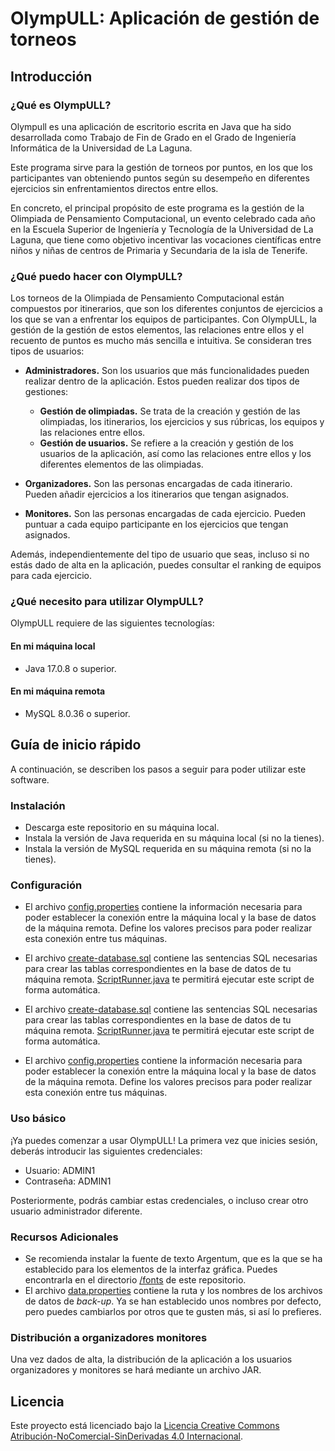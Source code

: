 # OlympULL: Aplicación de gestión de torneos

## Introducción

### ¿Qué es OlympULL?
Olympull es una aplicación de escritorio escrita en Java que ha sido desarrollada como Trabajo de Fin de Grado en el Grado de Ingeniería Informática de la Universidad de La Laguna.

Este programa sirve para la gestión de torneos por puntos, en los que los participantes van obteniendo puntos según su desempeño en diferentes ejercicios sin enfrentamientos directos entre ellos.

En concreto, el principal propósito de este programa es la gestión de la Olimpiada de Pensamiento Computacional, un evento celebrado cada año en la Escuela Superior de Ingeniería y Tecnología de la Universidad de La Laguna, que tiene como objetivo incentivar las vocaciones científicas entre niños y niñas de centros de Primaria y Secundaria de la isla de Tenerife.

### ¿Qué puedo hacer con OlympULL?
Los torneos de la Olimpiada de Pensamiento Computacional están compuestos por itinerarios, que son los diferentes conjuntos de ejercicios a los que se van a enfrentar los equipos de participantes.
Con OlympULL, la gestión de la gestión de estos elementos, las relaciones entre ellos y el recuento de puntos es mucho más sencilla e intuitiva.
Se consideran tres tipos de usuarios:
* **Administradores.** Son los usuarios que más funcionalidades pueden realizar dentro de la aplicación. Estos pueden realizar dos tipos de gestiones:
  - **Gestión de olimpiadas.** Se trata de la creación y gestión de las olimpiadas, los itinerarios, los ejercicios y sus rúbricas, los equipos y las relaciones entre ellos.
  - **Gestión de usuarios.** Se refiere a la creación y gestión de los usuarios de la aplicación, así como las relaciones entre ellos y los diferentes elementos de las olimpiadas.

* **Organizadores.** Son las personas encargadas de cada itinerario. Pueden añadir ejercicios a los itinerarios que tengan asignados.
 
* **Monitores.** Son las personas encargadas de cada ejercicio. Pueden puntuar a cada equipo participante en los ejercicios que tengan asignados.

Además, independientemente del tipo de usuario que seas, incluso si no estás dado de alta en la aplicación, puedes consultar el ranking de equipos para cada ejercicio.

### ¿Qué necesito para utilizar OlympULL?
OlympULL requiere de las siguientes tecnologías:
#### En mi máquina local
* Java 17.0.8 o superior.

#### En mi máquina remota
* MySQL 8.0.36 o superior.

## Guía de inicio rápido
A continuación, se describen los pasos a seguir para poder utilizar este software.

### **Instalación**
* Descarga este repositorio en su máquina local.
* Instala la versión de Java requerida en su máquina local (si no la tienes).
* Instala la versión de MySQL requerida en su máquina remota (si no la tienes).

### **Configuración**
* El archivo [config.properties](src/main/resources/config.properties) contiene la información necesaria para poder establecer la conexión entre la máquina local y la base de datos de la máquina remota. Define los valores precisos para poder realizar esta conexión entre tus máquinas.
* El archivo [create-database.sql](src/main/resources/create-database.sql) contiene las sentencias SQL necesarias para crear las tablas correspondientes en la base de datos de tu máquina remota. [ScriptRunner.java](/src/java/ScriptRunner.java) te permitirá ejecutar este script de forma automática. 

* El archivo [create-database.sql](create-database.sql) contiene las sentencias SQL necesarias para crear las tablas correspondientes en la base de datos de tu máquina remota. [ScriptRunner.java](/src/main/java/ScriptRunner.java) te permitirá ejecutar este script de forma automática. 
* El archivo [config.properties](config.properties) contiene la información necesaria para poder establecer la conexión entre la máquina local y la base de datos de la máquina remota. Define los valores precisos para poder realizar esta conexión entre tus máquinas.

### **Uso básico**
¡Ya puedes comenzar a usar OlympULL!
La primera vez que inicies sesión, deberás introducir las siguientes credenciales:
- Usuario: ADMIN1
- Contraseña: ADMIN1

Posteriormente, podrás cambiar estas credenciales, o incluso crear otro usuario administrador diferente.

### **Recursos Adicionales**
* Se recomienda instalar la fuente de texto Argentum, que es la que se ha establecido para los elementos de la interfaz gráfica. Puedes encontrarla en el directorio [/fonts](/fonts) de este repositorio.
* El archivo [data.properties](src/main/resources/data.properties) contiene la ruta y los nombres de los archivos de datos de *back-up*. Ya se han establecido unos nombres por defecto, pero puedes cambiarlos por otros que te gusten más, si así lo prefieres.

### **Distribución a organizadores monitores**
Una vez dados de alta, la distribución de la aplicación a los usuarios organizadores y monitores se hará mediante un archivo JAR.

## Licencia

Este proyecto está licenciado bajo la [Licencia Creative Commons Atribución-NoComercial-SinDerivadas 4.0 Internacional](LICENSE.md).
